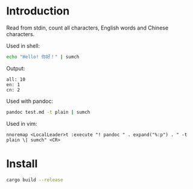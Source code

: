 # Introduction

Read from stdin, count all characters, English words and Chinese characters.

Used in shell:

```bash
echo "Hello! 你好！" | sumch
```

Output:

```
all: 10
en: 1
cn: 2
```

Used with pandoc:

```bash
pandoc test.md -t plain | sumch
```

Used in vim:

```vimscript
nnoremap <LocalLeader>t :execute "! pandoc " . expand("%:p") . " -t plain \| sumch" <CR>
```

# Install

```bash
cargo build --release
```
